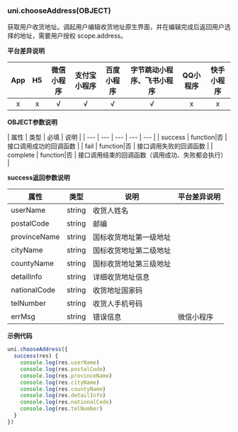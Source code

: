 ### uni.chooseAddress(OBJECT)

获取用户收货地址。调起用户编辑收货地址原生界面，并在编辑完成后返回用户选择的地址，需要用户授权 scope.address。
 
**平台差异说明**

|App|H5|微信小程序|支付宝小程序|百度小程序|字节跳动小程序、飞书小程序|QQ小程序|快手小程序|
|:-:|:-:|:-:|:-:|:-:|:-:|:-:|:-:|
|x|x|√|√|√|√|x|x|
 
**OBJECT参数说明**

| 属性 | 类型  | 必填 | 说明 |
| --- | --- | --- | --- | --- |
| success | function|否 | 接口调用成功的回调函数 |
| fail | function|否 | 接口调用失败的回调函数 |
| complete | function|否 | 接口调用结束的回调函数（调用成功、失败都会执行） |

**success返回参数说明**


| 属性 | 类型 | 说明 |平台差异说明|
| --- | --- | --- |---|
| userName | string | 收货人姓名 ||
| postalCode | string | 邮编 ||
| provinceName | string | 国标收货地址第一级地址 ||
| cityName | string | 国标收货地址第二级地址 ||
| countyName | string | 国标收货地址第三级地址 ||
| detailInfo | string | 详细收货地址信息 ||
| nationalCode | string | 收货地址国家码 ||
| telNumber | string | 收货人手机号码 ||
| errMsg | string | 错误信息 |微信小程序|


**示例代码**

```js
uni.chooseAddress({
  success(res) {
    console.log(res.userName)
    console.log(res.postalCode)
    console.log(res.provinceName)
    console.log(res.cityName)
    console.log(res.countyName)
    console.log(res.detailInfo)
    console.log(res.nationalCode)
    console.log(res.telNumber)
  }
})
```